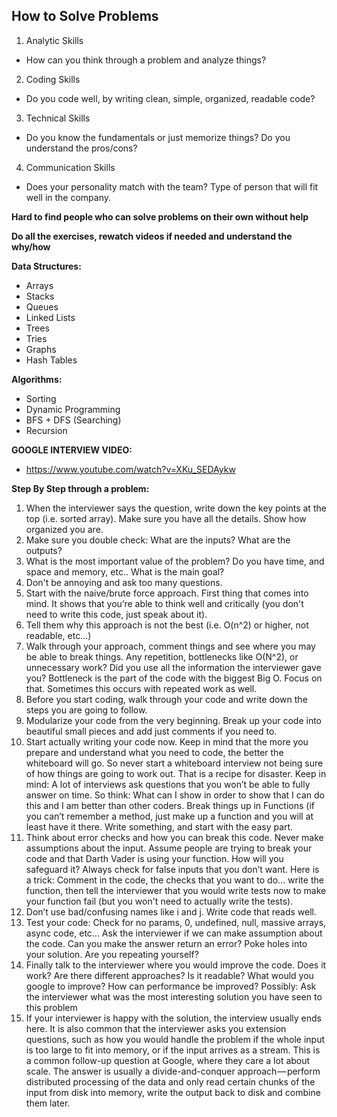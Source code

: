 ## How to Solve Problems

1. Analytic Skills

- How can you think through a problem and analyze things?

2. Coding Skills

- Do you code well, by writing clean, simple, organized, readable code?

3. Technical Skills

- Do you know the fundamentals or just memorize things? Do you understand the pros/cons?

4. Communication Skills

- Does your personality match with the team? Type of person that will fit well in the company.

**Hard to find people who can solve problems on their own without help**

**Do all the exercises, rewatch videos if needed and understand the why/how**

**Data Structures:**

- Arrays
- Stacks
- Queues
- Linked Lists
- Trees
- Tries
- Graphs
- Hash Tables

**Algorithms:**

- Sorting
- Dynamic Programming
- BFS + DFS (Searching)
- Recursion

**GOOGLE INTERVIEW VIDEO:**

- https://www.youtube.com/watch?v=XKu_SEDAykw

**Step By Step through a problem:**

1. When the interviewer says the question, write down the key points at the top (i.e. sorted array). Make sure you have all the details. Show how organized you are.
2. Make sure you double check: What are the inputs? What are the outputs?
3. What is the most important value of the problem? Do you have time, and space and memory, etc.. What is the main goal?
4. Don't be annoying and ask too many questions.
5. Start with the naive/brute force approach. First thing that comes into mind. It shows that you’re able to think well and critically (you don't need to       write this code, just speak about it).
6. Tell them why this approach is not the best (i.e. O(n^2) or higher, not readable, etc...)
7. Walk through your approach, comment things and see where you may be able to break things.  Any repetition, bottlenecks like O(N^2), or unnecessary work?     Did you use all the information the interviewer gave you? Bottleneck is the part of the code with the biggest Big O. Focus on that. Sometimes this occurs     with repeated work as well.
8.  Before you start coding, walk through your code and write down the steps you are going to follow.
9.  Modularize your code from the very beginning. Break up your code into beautiful small pieces and add just comments if you need to.
10. Start actually writing your code now. Keep in mind that the more you prepare and understand what you need to code, the better the whiteboard will go. So     never start a whiteboard interview not being sure of how things are going to work out. That is a recipe for disaster.  Keep in mind: A lot of interviews     ask questions that you won’t be able to fully answer on time.  So think: What can I show in order to show that I can do this and I am better than other      coders. Break things up in Functions (if you can’t remember a method, just make up a function and you will at least have it there. Write something, and      start with the easy part.
11. Think about error checks and how you can break this code. Never make assumptions about the input. Assume people are trying to break your code and that       Darth Vader is using your function. How will you safeguard it? Always check for false inputs that you don’t want. Here is a trick: Comment in the code,      the checks that you want to do… write the function, then tell the interviewer that you would write tests now to make your function fail (but you won't       need to actually write the tests).
12. Don’t use bad/confusing names like i and j. Write code that reads well.
13. Test your code: Check for no params, 0, undefined, null, massive arrays, async code, etc… Ask the interviewer if we can make assumption about the code.      Can you make the answer return an error? Poke holes into your solution. Are you repeating yourself?
14. Finally talk to the interviewer where you would improve the code. Does it work? Are there different approaches? Is it readable? What would you google to     improve? How can performance be improved? Possibly: Ask the interviewer what was the most interesting solution you have seen to this problem
15. If your interviewer is happy with the solution, the interview usually ends here. It is also common that the interviewer asks you extension questions,        such as how you would handle the problem if the whole input is too large to fit into memory, or if the input arrives as a stream.  This is a common          follow-up question at Google, where they care a lot about scale. The answer is usually a divide-and-conquer approach — perform distributed processing of     the data and only read certain chunks of the input from disk into memory, write the output back to disk and combine them later.
